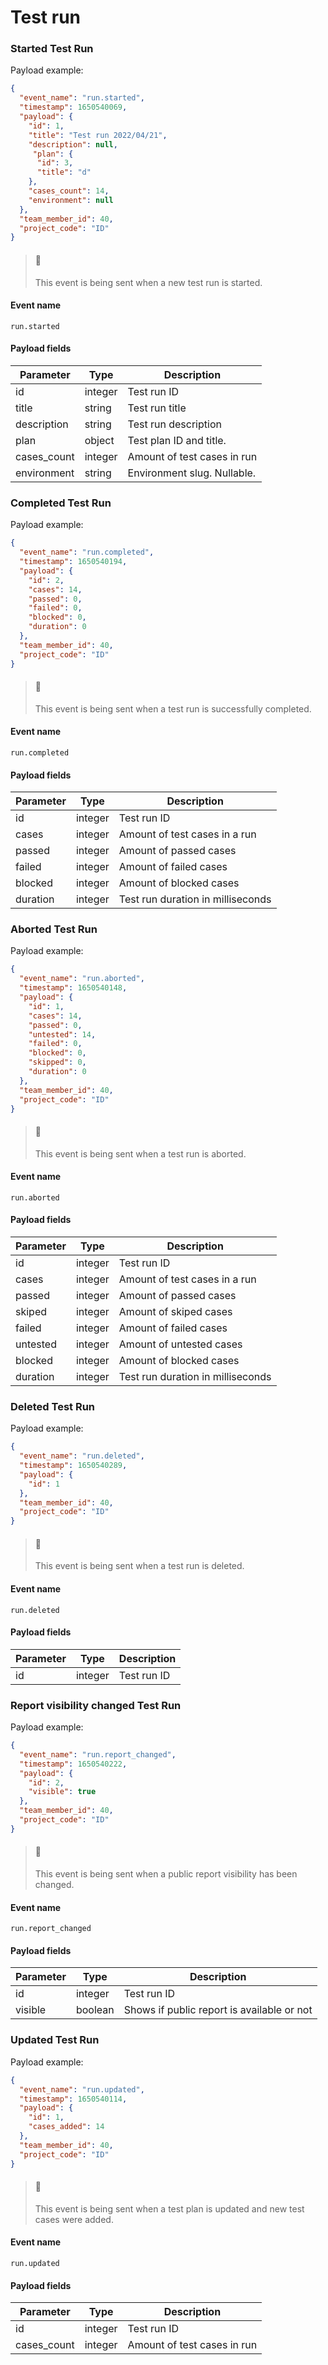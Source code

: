# Test run

### Started Test Run

Payload example:

```json
{
  "event_name": "run.started",
  "timestamp": 1650540069,
  "payload": {
    "id": 1,
    "title": "Test run 2022/04/21",
    "description": null,
     "plan": {
      "id": 3,
      "title": "d"
    },
    "cases_count": 14,
    "environment": null
  },
  "team_member_id": 40,
  "project_code": "ID"
}
```

> #### 📘
>
> This event is being sent when a new test run is started.

#### Event name

`run.started`

#### Payload fields

| Parameter    | Type    | Description                 |
| ------------ | ------- | --------------------------- |
| id           | integer | Test run ID                 |
| title        | string  | Test run title              |
| description  | string  | Test run description        |
| plan         | object  | Test plan ID and title.     |
| cases\_count | integer | Amount of test cases in run |
| environment  | string  | Environment slug. Nullable. |

### Completed Test Run

Payload example:

```json
{
  "event_name": "run.completed",
  "timestamp": 1650540194,
  "payload": {
    "id": 2,
    "cases": 14,
    "passed": 0,
    "failed": 0,
    "blocked": 0,
    "duration": 0
  },
  "team_member_id": 40,
  "project_code": "ID"
}
```

> #### 📘
>
> This event is being sent when a test run is successfully completed.

#### Event name

`run.completed`

#### Payload fields

| Parameter | Type    | Description                       |
| --------- | ------- | --------------------------------- |
| id        | integer | Test run ID                       |
| cases     | integer | Amount of test cases in a run     |
| passed    | integer | Amount of passed cases            |
| failed    | integer | Amount of failed cases            |
| blocked   | integer | Amount of blocked cases           |
| duration  | integer | Test run duration in milliseconds |

### Aborted Test Run

Payload example:

```json
{
  "event_name": "run.aborted",
  "timestamp": 1650540148,
  "payload": {
    "id": 1,
    "cases": 14,
    "passed": 0,
    "untested": 14,
    "failed": 0,
    "blocked": 0,
    "skipped": 0,
    "duration": 0
  },
  "team_member_id": 40,
  "project_code": "ID"
}
```

> #### 📘
>
> This event is being sent when a test run is aborted.

#### Event name

`run.aborted`

#### Payload fields

| Parameter | Type    | Description                       |
| --------- | ------- | --------------------------------- |
| id        | integer | Test run ID                       |
| cases     | integer | Amount of test cases in a run     |
| passed    | integer | Amount of passed cases            |
| skiped    | integer | Amount of skiped cases            |
| failed    | integer | Amount of failed cases            |
| untested  | integer | Amount of untested cases          |
| blocked   | integer | Amount of blocked cases           |
| duration  | integer | Test run duration in milliseconds |

### Deleted Test Run

Payload example:

```json
{
  "event_name": "run.deleted",
  "timestamp": 1650540289,
  "payload": {
    "id": 1
  },
  "team_member_id": 40,
  "project_code": "ID"
}
```

> #### 📘
>
> This event is being sent when a test run is deleted.

#### Event name

`run.deleted`

#### Payload fields

| Parameter | Type    | Description |
| --------- | ------- | ----------- |
| id        | integer | Test run ID |

### Report visibility changed Test Run

Payload example:

```json
{
  "event_name": "run.report_changed",
  "timestamp": 1650540222,
  "payload": {
    "id": 2,
    "visible": true
  },
  "team_member_id": 40,
  "project_code": "ID"
}
```

> #### 📘
>
> This event is being sent when a public report visibility has been changed.

#### Event name

`run.report_changed`

#### Payload fields

| Parameter | Type    | Description                                |
| --------- | ------- | ------------------------------------------ |
| id        | integer | Test run ID                                |
| visible   | boolean | Shows if public report is available or not |

### Updated Test Run

Payload example:

```json
{
  "event_name": "run.updated",
  "timestamp": 1650540114,
  "payload": {
    "id": 1,
    "cases_added": 14
  },
  "team_member_id": 40,
  "project_code": "ID"
}
```

> #### 📘
>
> This event is being sent when a test plan is updated and new test cases were added.

#### Event name

`run.updated`

#### Payload fields

| Parameter    | Type    | Description                 |
| ------------ | ------- | --------------------------- |
| id           | integer | Test run ID                 |
| cases\_count | integer | Amount of test cases in run |

